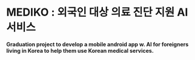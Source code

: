 # **MEDIKO** : 외국인 대상 의료 진단 지원 AI 서비스
**Graduation project to develop a mobile android app w. AI 
for foreigners living in Korea to help them use Korean medical services.**
